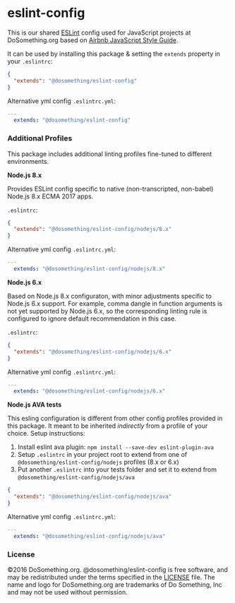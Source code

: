 # eslint-config

This is our shared [ESLint](http://eslint.org) config used for JavaScript projects at DoSomething.org based on [Airbnb JavaScript Style Guide](https://github.com/airbnb/javascript).

It can be used by installing this package & setting the `extends` property in your `.eslintrc`:

```json
{
  "extends": "@dosomething/eslint-config"
}
```

Alternative yml config  `.eslintrc.yml`:
```yml
---
  extends: "@dosomething/eslint-config"
```

### Additional Profiles

This package includes additional linting profiles fine-tuned to different environments.

**Node.js 8.x**

Provides ESLint config specific to native (non-transcripted, non-babel) Node.js 8.x ECMA 2017 apps.

`.eslintrc`:

```json
{
  "extends": "@dosomething/eslint-config/nodejs/8.x"
}
```

Alternative yml config  `.eslintrc.yml`:
```yml
---
  extends: "@dosomething/eslint-config/nodejs/8.x"
```

**Node.js 6.x**

Based on Node.js 8.x configuraton, with minor adjustments specific to Node.js 6.x support.
For example, comma dangle in function arguments is not yet supported by Node.js 6.x,
so the corresponding linting rule is configured to ignore default recommendation in this case.

`.eslintrc`:

```json
{
  "extends": "@dosomething/eslint-config/nodejs/6.x"
}
```

Alternative yml config  `.eslintrc.yml`:
```yml
---
  extends: "@dosomething/eslint-config/nodejs/6.x"
```


**Node.js AVA tests**

This esling configuration is different from other config profiles provided in this package.
It meant to be inherited *indirectly* from a profile of your choice. Setup instructions:

1. Install eslint ava plugin: `npm install --save-dev eslint-plugin-ava`
2. Setup `.eslintrc` in your project root to extend from one of `@dosomething/eslint-config/nodejs` profiles (8.x or 6.x)
3. Put another `.eslintrc` into your tests folder and set it to extend from `@dosomething/eslint-config/nodejs/ava`

```json
{
  "extends": "@dosomething/eslint-config/nodejs/ava"
}
```

Alternative yml config  `.eslintrc.yml`:
```yml
---
  extends: "@dosomething/eslint-config/nodejs/ava"
```

### License
&copy;2016 DoSomething.org. @dosomething/eslint-config is free software, and may be redistributed under the
terms specified in the [LICENSE](https://github.com/DoSomething/eslint-config/blob/master/LICENSE) file. The
name and logo for DoSomething.org are trademarks of Do Something, Inc and may not be used without permission.
